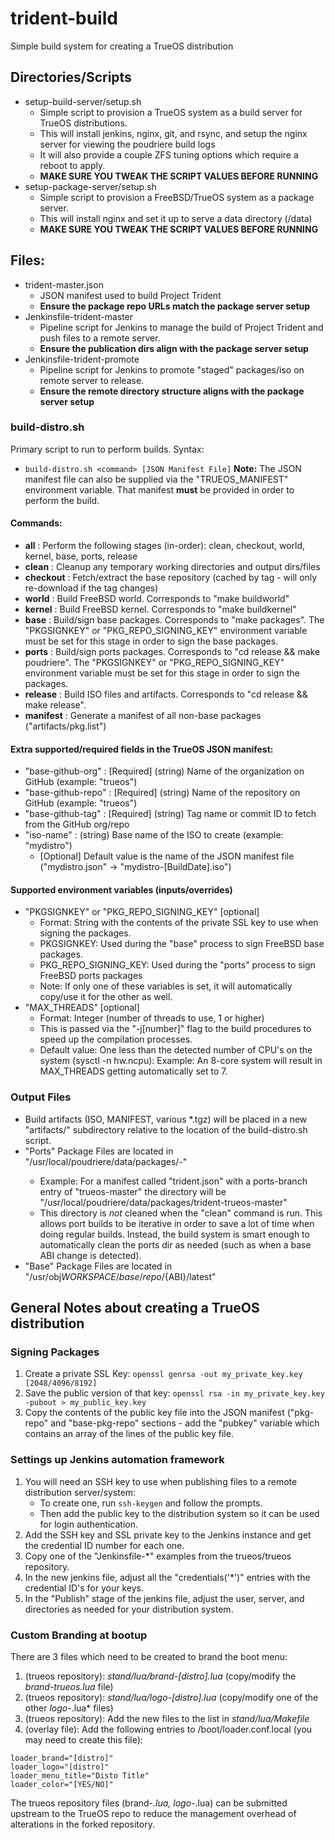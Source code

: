 # trident-build
Simple build system for creating a TrueOS distribution

## Directories/Scripts
* setup-build-server/setup.sh
   * Simple script to provision a TrueOS system as a build server for TrueOS distributions.
   * This will install jenkins, nginx, git, and rsync, and setup the nginx server for viewing the poudriere build logs
   * It will also provide a couple ZFS tuning options which require a reboot to apply.
   * **MAKE SURE YOU TWEAK THE SCRIPT VALUES BEFORE RUNNING**
* setup-package-server/setup.sh
   * Simple script to provision a FreeBSD/TrueOS system as a package server.
   * This will install nginx and set it up to serve a data directory (/data) 
   * **MAKE SURE YOU TWEAK THE SCRIPT VALUES BEFORE RUNNING**

## Files:
* trident-master.json
   * JSON manifest used to build Project Trident
   * **Ensure the package repo URLs match the package server setup**
* Jenkinsfile-trident-master
   * Pipeline script for Jenkins to manage the build of Project Trident and push files to a remote server.
   * **Ensure the publication dirs align with the package server setup**
* Jenkinsfile-trident-promote
   * Pipeline script for Jenkins to promote "staged" packages/iso on remote server to release.
   * **Ensure the remote directory structure aligns with the package server setup**

### build-distro.sh
Primary script to run to perform builds.
Syntax:
 * `build-distro.sh <command> [JSON Manifest File]`
**Note:** The JSON manifest file can also be supplied via the "TRUEOS_MANIFEST" environment variable. That manifest **must** be provided in order to perform the build.

#### Commands:
   * **all** : Perform the following stages (in-order): clean, checkout, world, kernel, base, ports, release
   * **clean** : Cleanup any temporary working directories and output dirs/files
   * **checkout** : Fetch/extract the base repository (cached by tag - will only re-download if the tag changes)
   * **world** : Build FreeBSD world. Corresponds to "make buildworld"
   * **kernel** : Build FreeBSD kernel. Corresponds to "make buildkernel"
   * **base** : Build/sign base packages. Corresponds to "make packages". The "PKGSIGNKEY" or "PKG_REPO_SIGNING_KEY" environment variable must be set for this stage in order to sign the base packages.
   * **ports** : Build/sign ports packages. Corresponds to "cd release && make poudriere". The "PKGSIGNKEY" or "PKG_REPO_SIGNING_KEY" environment variable must be set for this stage in order to sign the packages.
   * **release** : Build ISO files and artifacts. Corresponds to "cd release && make release".
   * **manifest** : Generate a manifest of all non-base packages ("artifacts/pkg.list")
   
#### Extra supported/required fields in the TrueOS JSON manifest:
   * "base-github-org" : [Required] (string) Name of the organization on GitHub (example: "trueos")
   * "base-github-repo" : [Required] (string) Name of the repository on GitHub (example: "trueos")
   * "base-github-tag" : [Required] (string) Tag name or commit ID to fetch from the GitHub org/repo
   * "iso-name" : (string) Base name of the ISO to create (example: "mydistro")
      * [Optional] Default value is the name of the JSON manifest file ("mydistro.json" -> "mydistro-[BuildDate].iso")

#### Supported environment variables (inputs/overrides)
* "PKGSIGNKEY" or "PKG_REPO_SIGNING_KEY" [optional]
   * Format: String with the contents of the private SSL key to use when signing the packages.
   * PKGSIGNKEY: Used during the "base" process to sign FreeBSD base packages.
   * PKG_REPO_SIGNING_KEY: Used during the "ports" process to sign FreeBSD ports packages
   * Note: If only one of these variables is set, it will automatically copy/use it for the other as well.
* "MAX_THREADS" [optional]
   * Format: Integer (number of threads to use, 1 or higher)
   * This is passed via the "-j[number]" flag to the build procedures to speed up the compilation processes.
   * Default value: One less than the detected number of CPU's on the system (sysctl -n hw.ncpu): Example: An 8-core system will result in MAX_THREADS getting automatically set to 7.

### Output Files
 * Build artifacts (ISO, MANIFEST, various *.tgz) will be placed in a new "artifacts/" subdirectory relative to the location of the build-distro.sh script.
* "Ports" Package Files are located in "/usr/local/poudriere/data/packages/<manifest-name>-<ports-branch>"
   * Example: For a manifest called "trident.json" with a ports-branch entry of "trueos-master" the directory will be "/usr/local/poudriere/data/packages/trident-trueos-master"
   * This directory is *not* cleaned when the "clean" command is run. This allows port builds to be iterative in order to save a lot of time when doing regular builds. Instead, the build system is smart enough to automatically clean the ports dir as needed (such as when a base ABI change is detected).
* "Base" Package Files are located in "/usr/obj${WORKSPACE}/base/repo/${ABI}/latest"

## General Notes about creating a TrueOS distribution

### Signing Packages
1. Create a private SSL Key: `openssl genrsa -out my_private_key.key [2048/4096/8192]`
2. Save the public version of that key: `openssl rsa -in my_private_key.key -pubout > my_public_key.key`
3. Copy the contents of the public key file into the JSON manifest ("pkg-repo" and "base-pkg-repo" sections - add the "pubkey" variable which contains an array of the lines of the public key file.

### Settings up Jenkins automation framework
1. You will need an SSH key to use when publishing files to a remote distribution server/system: 
   * To create one, run `ssh-keygen` and follow the prompts.
   * Then add the public key to the distribution system so it can be used for login authentication.
2. Add the SSH key and SSL private key to the Jenkins instance and get the credential ID number for each one.
3. Copy one of the "Jenkinsfile-*" examples from the trueos/trueos repository.
4. In the new jenkins file, adjust all the "credentials('*')" entries with the credential ID's for your keys.
5. In the "Publish" stage of the jenkins file, adjust the user, server, and directories as needed for your distribution system.

### Custom Branding at bootup
There are 3 files which need to be created to brand the boot menu:
1. (trueos repository): *stand/lua/brand-[distro].lua* (copy/modify the *brand-trueos.lua* file)
2. (trueos repository): *stand/lua/logo-[distro].lua* (copy/modify one of the other *logo-*.lua* files)
3. (trueos repository): Add the new files to the list in *stand/lua/Makefile*
4. (overlay file): Add the following entries to /boot/loader.conf.local (you may need to create this file):
```
loader_brand="[distro]"
loader_logo="[distro]"
loader_menu_title="Disto Title"
loader_color="[YES/NO]"
```
The trueos repository files (brand-*.lua, logo-*.lua) can be submitted upstream to the TrueOS repo to reduce the management overhead of alterations in the forked repository.

